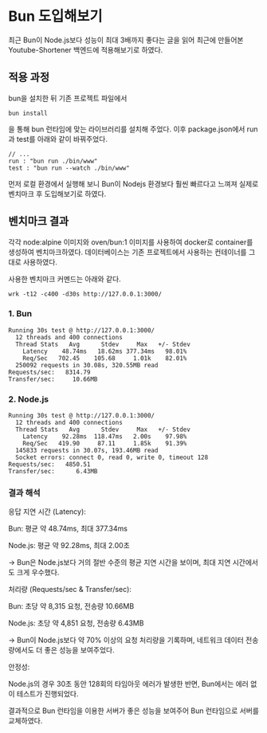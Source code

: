 # Bun 도입해보기

최근 Bun이 Node.js보다 성능이 최대 3배까지 좋다는 글을 읽어 최근에 만들어본 Youtube-Shortener 백엔드에 적용해보기로 하였다.

## 적용 과정

bun을 설치한 뒤 기존 프로젝트 파일에서

```
bun install
```
을 통해 bun 런타임에 맞는 라이브러리를 설치해 주었다. 이후 package.json에서 run과 test를 아래와 같이 바꿔주었다.

```
// ...
run : "bun run ./bin/www"
test : "bun run --watch ./bin/www"
```

먼저 로컬 환경에서 실행해 보니 Bun이 Nodejs 환경보다 훨씬 빠르다고 느껴져 실제로 벤치마크 후 도입해보기로 하였다.

## 벤치마크 결과
각각 node:alpine 이미지와 oven/bun:1 이미지를 사용하여 docker로 container를 생성하여 벤치마크하였다.
데이터베이스는 기존 프로젝트에서 사용하는 컨테이너를 그대로 사용하였다.

사용한 벤치마크 커멘드는 아래와 같다.
```
wrk -t12 -c400 -d30s http://127.0.0.1:3000/
```
### 1. Bun
```
Running 30s test @ http://127.0.0.1:3000/
  12 threads and 400 connections
  Thread Stats   Avg      Stdev     Max   +/- Stdev
    Latency    48.74ms   18.62ms 377.34ms   98.01%
    Req/Sec   702.45    105.68     1.01k    82.01%
  250092 requests in 30.08s, 320.55MB read
Requests/sec:   8314.79
Transfer/sec:     10.66MB
```

### 2. Node.js
```
Running 30s test @ http://127.0.0.1:3000/
  12 threads and 400 connections
  Thread Stats   Avg      Stdev     Max   +/- Stdev
    Latency    92.28ms  118.47ms   2.00s    97.98%
    Req/Sec   419.90     87.11     1.85k    91.39%
  145833 requests in 30.07s, 193.46MB read
  Socket errors: connect 0, read 0, write 0, timeout 128
Requests/sec:   4850.51
Transfer/sec:      6.43MB
```

### 결과 해석

응답 지연 시간 (Latency):

Bun: 평균 약 48.74ms, 최대 377.34ms

Node.js: 평균 약 92.28ms, 최대 2.00초

$\rightarrow$ Bun은 Node.js보다 거의 절반 수준의 평균 지연 시간을 보이며, 최대 지연 시간에서도 크게 우수했다.


처리량 (Requests/sec & Transfer/sec):

Bun: 초당 약 8,315 요청, 전송량 10.66MB

Node.js: 초당 약 4,851 요청, 전송량 6.43MB

$\rightarrow$ Bun이 Node.js보다 약 70% 이상의 요청 처리량을 기록하며, 네트워크 데이터 전송량에서도 더 좋은 성능을 보여주었다.

안정성:

Node.js의 경우 30초 동안 128회의 타임아웃 에러가 발생한 반면, Bun에서는 에러 없이 테스트가 진행되었다.


결과적으로 Bun 런타임을 이용한 서버가 좋은 성능을 보여주어 Bun 런타임으로 서버를 교체하였다.
